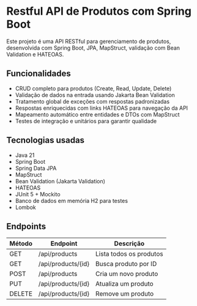 # Restful API de Produtos com Spring Boot

Este projeto é uma API RESTful para gerenciamento de produtos, desenvolvida com Spring Boot, JPA, MapStruct, validação com Bean Validation e HATEOAS.  

## Funcionalidades

- CRUD completo para produtos (Create, Read, Update, Delete)  
- Validação de dados na entrada usando Jakarta Bean Validation  
- Tratamento global de exceções com respostas padronizadas  
- Respostas enriquecidas com links HATEOAS para navegação da API  
- Mapeamento automático entre entidades e DTOs com MapStruct  
- Testes de integração e unitários para garantir qualidade  

## Tecnologias usadas

- Java 21  
- Spring Boot  
- Spring Data JPA  
- MapStruct  
- Bean Validation (Jakarta Validation)  
- HATEOAS  
- JUnit 5 + Mockito  
- Banco de dados em memória H2 para testes  
- Lombok  

## Endpoints

| Método | Endpoint           | Descrição               |
| ------ | ------------------ | ----------------------- |
| GET    | /api/products      | Lista todos os produtos |
| GET    | /api/products/{id} | Busca produto por ID    |
| POST   | /api/products      | Cria um novo produto    |
| PUT    | /api/products/{id} | Atualiza um produto     |
| DELETE | /api/products/{id} | Remove um produto       |
